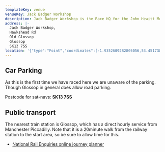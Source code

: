 ```yaml
---
templateKey: venue
venueKey: Jack Badger Workshop
description: Jack Badger Workshop is the Race HQ for the John Hewitt Memorial Shelf Moor Fell Race
address: |-
  Jack Badger Workshop,
  Hawkshead Rd
  Old Glossop
  Glossop
  SK13 7SS
location: '{"type":"Point","coordinates":[-1.9352609282805056,53.45173888772964]}'
---
```

## Car Parking

As this is the first time we have raced here we are unaware of the parking. Though Glossop in general does allow road parking.

Postcode for sat-navs: **SK13 7SS**

## Public transport

The nearest train station is Glossop, which has a direct
hourly service from Manchester Piccadilly. Note that it is a 20minute walk 
from the railway station to the start area, so be sure to allow time for this.

* [National Rail Enquiries online journey planner](http://ojp.nationalrail.co.uk/service/timesandfares/MAN/KNF/110120/1300/arr/110120/1500/dep)

